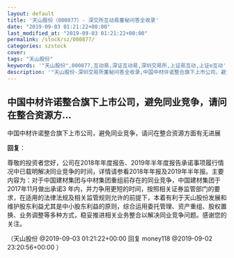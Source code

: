 ```yaml
---
layout: default
title: '天山股份（000877）- 深交所互动易董秘问答全收录'
date: "2019-09-03 01:21:22+00:00"
last_modified_at: "2019-09-03 01:21:22+00:00"
permalink: /stock/sz/000877/
categories: szstock
cover: 
tags: "天山股份"
keywords: '"天山股份",000877,互动易,深证互动易,深圳交易所,上证易互动,上证e互动'
description: '"天山股份-深圳交易所董秘问答全收录,中国中材许诺整合旗下上市公司，避免同业竞争，请问在整合资源方面有无进展"'
---
```


## 中国中材许诺整合旗下上市公司，避免同业竞争，请问在整合资源方...

中国中材许诺整合旗下上市公司，避免同业竞争，请问在整合资源方面有无进展

**回复**：

尊敬的投资者您好，公司在2018年年度报告、2019年半年度报告承诺事项履行情况中已载明解决同业竞争的时间，详情请参看2018年年报及2019年半年报。主要内容为：对于中国建材集团与中材集团重组前存在的同业竞争，中国建材集团于2017年11月做出承诺3 年内，并力争用更短的时间，按照相关证券监管部门的要求，在适用的法律法规及相关监管规则允许的前提下，本着有利于天山股份发展和维护股东利益尤其是中小股东利益的原则，综合运用委托管理、资产重组、股权置换、业务调整等多种方式，稳妥推进相关业务整合以解决同业竞争问题。感谢您的关注。 

（天山股份  @2019-09-03 01:21:22+00:00 回复 money118  @2019-09-02 23:20:56+00:00 ）

